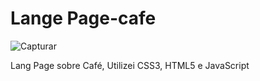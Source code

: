 # Lange Page-cafe
![Capturar](https://user-images.githubusercontent.com/66699643/179334824-3582c75b-5652-4ff8-a8f6-99aa5389bda5.PNG)

Lang Page sobre Café, Utilizei CSS3, HTML5 e JavaScript
